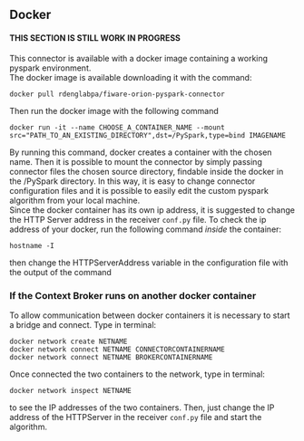 ## Docker
#### THIS SECTION IS STILL WORK IN PROGRESS

This connector is available with a docker image containing a working pyspark environment. <br />
The docker image is available downloading it with the command:
```console
docker pull rdenglabpa/fiware-orion-pyspark-connector
```
Then run the docker image with the following command
```console
docker run -it --name CHOOSE_A_CONTAINER_NAME --mount src="PATH_TO_AN_EXISTING_DIRECTORY",dst=/PySpark,type=bind IMAGENAME
```
By running this command, docker creates a container with the chosen name. Then it is possible to mount the connector by simply passing connector files the chosen source directory, findable inside the docker in the /PySpark directory. In this way, it is easy to change connector configuration files and it is possible to easily edit the custom pyspark algorithm from your local machine. <br />
Since the docker container has its own ip address, it is suggested to change the HTTP Server address in the receiver `conf.py` file. To check the ip address of your docker, run the following command *inside* the container:
```console
hostname -I
```
then change the HTTPServerAddress variable in the configuration file with the output of the command

### If the Context Broker runs on another docker container

To allow communication between docker containers it is necessary to start a bridge and connect. Type in terminal:
```console
docker network create NETNAME
docker network connect NETNAME CONNECTORCONTAINERNAME
docker network connect NETNAME BROKERCONTAINERNAME
```
Once connected the two containers to the network, type in terminal:
```console
docker network inspect NETNAME
```
to see the IP addresses of the two containers. Then, just change the IP address of the HTTPServer in the receiver `conf.py` file and start the algorithm.

